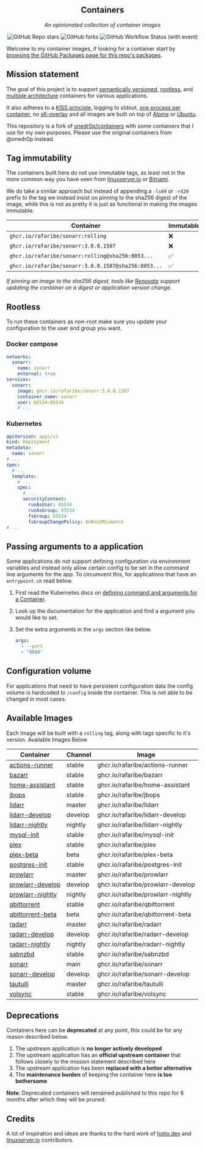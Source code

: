 <!---
NOTE: AUTO-GENERATED FILE
to edit this file, instead edit its template at: ./scripts/templates/README.md.j2
-->
<div align="center">


## Containers

_An opinionated collection of container images_

</div>

<div align="center">

![GitHub Repo stars](https://img.shields.io/github/stars/rafaribe/containers?style=for-the-badge)
![GitHub forks](https://img.shields.io/github/forks/rafaribe/containers?style=for-the-badge)
![GitHub Workflow Status (with event)](https://img.shields.io/github/actions/workflow/status/rafaribe/containers/release-scheduled.yaml?style=for-the-badge&label=Scheduled%20Release)

</div>

Welcome to my container images, if looking for a container start by [browsing the GitHub Packages page for this repo's packages](https://github.com/rafaribe?tab=packages&repo_name=containers).

## Mission statement

The goal of this project is to support [semantically versioned](https://semver.org/), [rootless](https://rootlesscontaine.rs/), and [multiple architecture](https://www.docker.com/blog/multi-arch-build-and-images-the-simple-way/) containers for various applications.

It also adheres to a [KISS principle](https://en.wikipedia.org/wiki/KISS_principle), logging to stdout, [one process per container](https://testdriven.io/tips/59de3279-4a2d-4556-9cd0-b444249ed31e/), no [s6-overlay](https://github.com/just-containers/s6-overlay) and all images are built on top of [Alpine](https://hub.docker.com/_/alpine) or [Ubuntu](https://hub.docker.com/_/ubuntu).

This repository is a fork of [onedr0p/containers](https://github.com/onedr0p/containers) with some containers that I use for my own purposes. Please use the original containers from @onedr0p instead.

## Tag immutability

The containers built here do not use immutable tags, as least not in the more common way you have seen from [linuxserver.io](https://fleet.linuxserver.io/) or [Bitnami](https://bitnami.com/stacks/containers).

We do take a similar approach but instead of appending a `-ls69` or `-r420` prefix to the tag we instead insist on pinning to the sha256 digest of the image, while this is not as pretty it is just as functional in making the images immutable.

| Container                                          | Immutable |
|----------------------------------------------------|-----------|
| `ghcr.io/rafaribe/sonarr:rolling`                   | ❌         |
| `ghcr.io/rafaribe/sonarr:3.0.8.1507`                | ❌         |
| `ghcr.io/rafaribe/sonarr:rolling@sha256:8053...`    | ✅         |
| `ghcr.io/rafaribe/sonarr:3.0.8.1507@sha256:8053...` | ✅         |

_If pinning an image to the sha256 digest, tools like [Renovate](https://github.com/renovatebot/renovate) support updating the container on a digest or application version change._

## Rootless

To run these containers as non-root make sure you update your configuration to the user and group you want.

### Docker compose

```yaml
networks:
  sonarr:
    name: sonarr
    external: true
services:
  sonarr:
    image: ghcr.io/rafaribe/sonarr:3.0.8.1507
    container_name: sonarr
    user: 65534:65534
    # ...
```

### Kubernetes

```yaml
apiVersion: apps/v1
kind: Deployment
metadata:
  name: sonarr
# ...
spec:
  # ...
  template:
    # ...
    spec:
      # ...
      securityContext:
        runAsUser: 65534
        runAsGroup: 65534
        fsGroup: 65534
        fsGroupChangePolicy: OnRootMismatch
# ...
```

## Passing arguments to a application

Some applications do not support defining configuration via environment variables and instead only allow certain config to be set in the command line arguments for the app. To circumvent this, for applications that have an `entrypoint.sh` read below.

1. First read the Kubernetes docs on [defining command and arguments for a Container](https://kubernetes.io/docs/tasks/inject-data-application/define-command-argument-container/).
2. Look up the documentation for the application and find a argument you would like to set.
3. Set the extra arguments in the `args` section like below.

    ```yaml
    args:
      - --port
      - "8080"
    ```

## Configuration volume

For applications that need to have persistent configuration data the config volume is hardcoded to `/config` inside the container. This is not able to be changed in most cases.

## Available Images

Each Image will be built with a `rolling` tag, along with tags specific to it's version. Available Images Below

Container | Channel | Image
--- | --- | ---
[actions-runner](https://github.com/rafaribe/containers/pkgs/container/actions-runner) | stable | ghcr.io/rafaribe/actions-runner
[bazarr](https://github.com/rafaribe/containers/pkgs/container/bazarr) | stable | ghcr.io/rafaribe/bazarr
[home-assistant](https://github.com/rafaribe/containers/pkgs/container/home-assistant) | stable | ghcr.io/rafaribe/home-assistant
[jbops](https://github.com/rafaribe/containers/pkgs/container/jbops) | stable | ghcr.io/rafaribe/jbops
[lidarr](https://github.com/rafaribe/containers/pkgs/container/lidarr) | master | ghcr.io/rafaribe/lidarr
[lidarr-develop](https://github.com/rafaribe/containers/pkgs/container/lidarr-develop) | develop | ghcr.io/rafaribe/lidarr-develop
[lidarr-nightly](https://github.com/rafaribe/containers/pkgs/container/lidarr-nightly) | nightly | ghcr.io/rafaribe/lidarr-nightly
[mysql-init](https://github.com/rafaribe/containers/pkgs/container/mysql-init) | stable | ghcr.io/rafaribe/mysql-init
[plex](https://github.com/rafaribe/containers/pkgs/container/plex) | stable | ghcr.io/rafaribe/plex
[plex-beta](https://github.com/rafaribe/containers/pkgs/container/plex-beta) | beta | ghcr.io/rafaribe/plex-beta
[postgres-init](https://github.com/rafaribe/containers/pkgs/container/postgres-init) | stable | ghcr.io/rafaribe/postgres-init
[prowlarr](https://github.com/rafaribe/containers/pkgs/container/prowlarr) | master | ghcr.io/rafaribe/prowlarr
[prowlarr-develop](https://github.com/rafaribe/containers/pkgs/container/prowlarr-develop) | develop | ghcr.io/rafaribe/prowlarr-develop
[prowlarr-nightly](https://github.com/rafaribe/containers/pkgs/container/prowlarr-nightly) | nightly | ghcr.io/rafaribe/prowlarr-nightly
[qbittorrent](https://github.com/rafaribe/containers/pkgs/container/qbittorrent) | stable | ghcr.io/rafaribe/qbittorrent
[qbittorrent-beta](https://github.com/rafaribe/containers/pkgs/container/qbittorrent-beta) | beta | ghcr.io/rafaribe/qbittorrent-beta
[radarr](https://github.com/rafaribe/containers/pkgs/container/radarr) | master | ghcr.io/rafaribe/radarr
[radarr-develop](https://github.com/rafaribe/containers/pkgs/container/radarr-develop) | develop | ghcr.io/rafaribe/radarr-develop
[radarr-nightly](https://github.com/rafaribe/containers/pkgs/container/radarr-nightly) | nightly | ghcr.io/rafaribe/radarr-nightly
[sabnzbd](https://github.com/rafaribe/containers/pkgs/container/sabnzbd) | stable | ghcr.io/rafaribe/sabnzbd
[sonarr](https://github.com/rafaribe/containers/pkgs/container/sonarr) | main | ghcr.io/rafaribe/sonarr
[sonarr-develop](https://github.com/rafaribe/containers/pkgs/container/sonarr-develop) | develop | ghcr.io/rafaribe/sonarr-develop
[tautulli](https://github.com/rafaribe/containers/pkgs/container/tautulli) | master | ghcr.io/rafaribe/tautulli
[volsync](https://github.com/rafaribe/containers/pkgs/container/volsync) | stable | ghcr.io/rafaribe/volsync


## Deprecations

Containers here can be **deprecated** at any point, this could be for any reason described below.

1. The upstream application is **no longer actively developed**
2. The upstream application has an **official upstream container** that follows closely to the mission statement described here
3. The upstream application has been **replaced with a better alternative**
4. The **maintenance burden** of keeping the container here **is too bothersome**

**Note**: Deprecated containers will remained published to this repo for 6 months after which they will be pruned.

## Credits

A lot of inspiration and ideas are thanks to the hard work of [hotio.dev](https://hotio.dev/) and [linuxserver.io](https://www.linuxserver.io/) contributors.